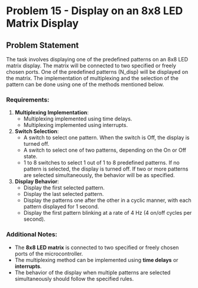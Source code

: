 # Problem 15 - Display on an 8x8 LED Matrix Display

## Problem Statement

The task involves displaying one of the predefined patterns on an 8x8 LED matrix display. The matrix will be connected to two specified or freely chosen ports. One of the predefined patterns (N_disp) will be displayed on the matrix. The implementation of multiplexing and the selection of the pattern can be done using one of the methods mentioned below.

### Requirements:
1. **Multiplexing Implementation**:
   - Multiplexing implemented using time delays.
   - Multiplexing implemented using interrupts.
2. **Switch Selection**:
   - A switch to select one pattern. When the switch is Off, the display is turned off.
   - A switch to select one of two patterns, depending on the On or Off state.
   - 1 to 8 switches to select 1 out of 1 to 8 predefined patterns. If no pattern is selected, the display is turned off. If two or more patterns are selected simultaneously, the behavior will be as specified.
3. **Display Behavior**:
   - Display the first selected pattern.
   - Display the last selected pattern.
   - Display the patterns one after the other in a cyclic manner, with each pattern displayed for 1 second.
   - Display the first pattern blinking at a rate of 4 Hz (4 on/off cycles per second).

### Additional Notes:
- The **8x8 LED matrix** is connected to two specified or freely chosen ports of the microcontroller.
- The multiplexing method can be implemented using **time delays** or **interrupts**.
- The behavior of the display when multiple patterns are selected simultaneously should follow the specified rules.
